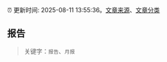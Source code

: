 :alarm_clock: 更新时间: 2025-08-11 13:55:36。[文章来源](/README.md)、[文章分类](/TAGS.md)

## 报告


> 关键字：`报告`、`月报`




